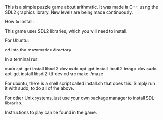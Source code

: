 This is a simple puzzle game about arithmetic. It was made in C++ using the
SDL2 graphics library. New levels are being made continuously.


How to Install:

This game uses SDL2 libraries, which you will need to install.


For Ubuntu:

cd into the mazematics directory

In a terminal run:

sudo apt-get install libsdl2-dev
sudo apt-get install libsdl2-image-dev
sudo apt-get install libsdl2-ttf-dev
cd src
make
./maze


For ubuntu, there is a shell script called install.sh that does this. Simply
run it with sudo, to do all of the above.

For other Unix systems, just use your own package manager to install SDL
libraries.


Instructions to play can be found in the game.